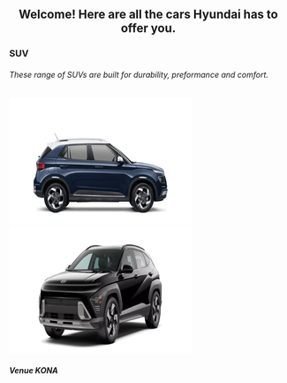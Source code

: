 <!DOCTYPE html>
<html>
<body>

  
<h2 align="center"> Welcome! Here are all the cars Hyundai has to offer you.</h2>

<h3 align="left"> SUV</h4>
<h6 align="left"> These range of SUVs are built for durability, preformance and comfort.</h6>
<p align="left">
<img src="venue(1).png" width="330" height="230" /> <img src="kona.png" width="330" height="230"/>
<h5 align="left"> Venue                  KONA





